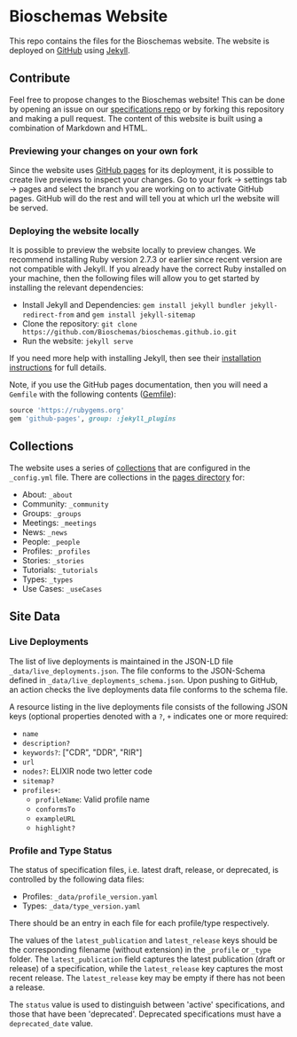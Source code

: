 # Bioschemas Website
This repo contains the files for the Bioschemas website. The website is deployed on [GitHub](https://github.com/) using [Jekyll](https://jekyllrb.com/).

## Contribute
Feel free to propose changes to the Bioschemas website! This can be done by opening an issue on our [specifications repo](https://github.com/BioSchemas/specifications) or by forking this repository and making a pull request. The content of this website is built using a combination of Markdown and HTML.

### Previewing your changes on your own fork

Since the website uses [GitHub pages](https://pages.github.com/) for its deployment, it is possible to create live previews to inspect your changes. Go to your fork -> settings tab -> pages and select the branch you are working on to activate GitHub pages. GitHub will do the rest and will tell you at which url the website will be served.

### Deploying the website locally

It is possible to preview the website locally to preview changes. We recommend installing Ruby version 2.7.3 or earlier since recent version are not compatible with Jekyll. If you already have the correct Ruby installed on your machine, then the following files will allow you to get started by installing the relevant dependencies:

- Install Jekyll and Dependencies: ```gem install jekyll bundler jekyll-redirect-from``` and ```gem install jekyll-sitemap```
- Clone the repository: ```git clone https://github.com/Bioschemas/bioschemas.github.io.git```
- Run the website: ```jekyll serve```

If you need more help with installing Jekyll, then see their [installation instructions](https://jekyllrb.com/docs/installation/) for full details.

Note, if you use the GitHub pages documentation, then you will need a `Gemfile` with the following contents ([Gemfile](https://github.com/BioSchemas/bioschemas.github.io/blob/f4b66c8761841994f0b4e02b3d8ffa06b342af78/Gemfile)):

```ruby
source 'https://rubygems.org'
gem 'github-pages', group: :jekyll_plugins
```

## Collections

The website uses a series of [collections](https://jekyllrb.com/docs/collections/) that are configured in the `_config.yml` file. There are collections in the [pages directory](/pages) for:

- About: `_about`
- Community: `_community`
- Groups: `_groups`
- Meetings: `_meetings`
- News: `_news`
- People: `_people`
- Profiles: `_profiles`
- Stories: `_stories`
- Tutorials: `_tutorials`
- Types: `_types`
- Use Cases: `_useCases`

## Site Data

### Live Deployments

The list of live deployments is maintained in the JSON-LD file `_data/live_deployments.json`. The file conforms to the JSON-Schema defined in `_data/live_deployments_schema.json`. Upon pushing to GitHub, an action checks the live deployments data file conforms to the schema file.

A resource listing in the live deployments file consists of the following JSON keys (optional properties denoted with a `?`, `+` indicates one or more required:

- `name`
- `description?`
- `keywords?`: ["CDR", "DDR", "RIR"]
- `url`
- `nodes?`: ELIXIR node two letter code
- `sitemap?`
- `profiles+`:
  - `profileName`: Valid profile name
  - `conformsTo`
  - `exampleURL`
  - `highlight?`

### Profile and Type Status

The status of specification files, i.e. latest draft, release, or deprecated, is controlled by the following data files:

- Profiles: `_data/profile_version.yaml`
- Types: `_data/type_version.yaml`

There should be an entry in each file for each profile/type respectively.

The values of the `latest_publication` and `latest_release` keys should be the corresponding filename (without extension) in the `_profile` or `_type` folder. The `latest_publication` field captures the latest publication (draft or release) of a specification, while the `latest_release` key captures the most recent release. The `latest_release` key may be empty if there has not been a release.

The `status` value is used to distinguish between 'active' specifications, and those that have been 'deprecated'. Deprecated specifications must have a `deprecated_date` value.
